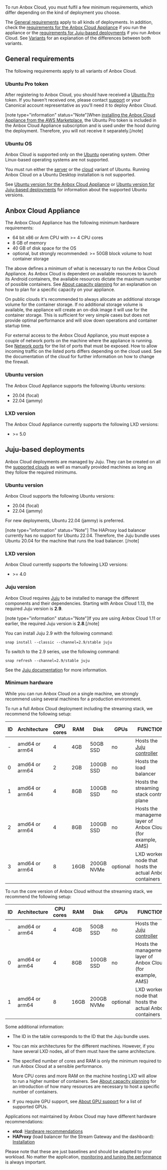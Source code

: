 To run Anbox Cloud, you must fulfil a few minimum requirements, which differ depending on the kind of deployment you choose.

The [General requirements](#general) apply to all kinds of deployments. In addition, check the [requirements for the Anbox Cloud Appliance](#appliance) if you run the appliance or the [requirements for Juju-based deployments](#juju-based) if you run Anbox Cloud. See [Variants](https://discourse.ubuntu.com/t/anbox-cloud-overview/17802#variants) for an explanation of the differences between both variants.

<a name="general"></a>
## General requirements

The following requirements apply to all variants of Anbox Cloud.

### Ubuntu Pro token

After registering to Anbox Cloud, you should have received a [Ubuntu Pro](https://ubuntu.com/pro) token. If you haven't received one, please contact [support](https://support.canonical.com/) or your Canonical account representative as you'll need it to deploy Anbox Cloud.

[note type="information" status="Note"]When [installing the Anbox Cloud Appliance from the AWS Marketplace](https://discourse.ubuntu.com/t/how-to-install-the-appliance-on-aws/29703), the Ubuntu Pro token is included in the Anbox Cloud Appliance subscription and is used under the hood during the deployment. Therefore, you will not receive it separately.[/note]

### Ubuntu OS

Anbox Cloud is supported only on the [Ubuntu](https://ubuntu.com/) operating system. Other Linux-based operating systems are not supported.

You must run either the [server](https://ubuntu.com/download/server) or the [cloud](https://ubuntu.com/download/cloud) variant of Ubuntu. Running Anbox Cloud on a Ubuntu Desktop installation is not supported.

See [Ubuntu version for the Anbox Cloud Appliance](#appliance-ubuntu-version) or [Ubuntu version for Juju-based deployments](#ac-ubuntu-version) for information about the supported Ubuntu versions.

<a name="appliance"></a>
## Anbox Cloud Appliance

The Anbox Cloud Appliance has the following minimum hardware requirements:

* 64 bit x86 or Arm CPU with >= 4 CPU cores
* 8 GB of memory
* 40 GB of disk space for the OS
* optional, but strongly recommended: >= 50GB block volume to host container storage

The above defines a minimum of what is necessary to run the Anbox Cloud Appliance. As Anbox Cloud is dependent on available resources to launch its Android containers, the available resources dictate the maximum number of possible containers. See [About capacity planning](https://discourse.ubuntu.com/t/about-capacity-planning/28717) for an explanation on how to plan for a specific capacity on your appliance.

On public clouds it's recommended to always allocate an additional storage volume for the container storage. If no additional storage volume is available, the appliance will create an on-disk image it will use for the container storage. This is sufficient for very simple cases but does not provide optimal performance and will slow down operations and container startup time.

For external access to the Anbox Cloud Appliance, you must expose a couple of network ports on the machine where the appliance is running. See [Network ports](https://discourse.ubuntu.com/t/network-ports/33650#appliance) for the list of ports that must be exposed. How to allow incoming traffic on the listed ports differs depending on the cloud used. See the documentation of the cloud for further information on how to change the firewall.

<a name="appliance-ubuntu-version"></a>
### Ubuntu version

The Anbox Cloud Appliance supports the following Ubuntu versions:

* 20.04 (focal)
* 22.04 (jammy)

<a name="appliance-lxd-version"></a>
### LXD version

The Anbox Cloud Appliance currently supports the following LXD versions:

* &gt;= 5.0

<a name="juju-based"></a>
## Juju-based deployments

Anbox Cloud deployments are managed by Juju. They can be created on all the [supported clouds](https://juju.is/docs/clouds) as well as manually provided machines as long as they follow the required minimums.

<a name="ac-ubuntu-version"></a>
### Ubuntu version

Anbox Cloud supports the following Ubuntu versions:

* 20.04 (focal)
* 22.04 (jammy)

For new deployments, Ubuntu 22.04 (jammy) is preferred.

[note type="information" status="Note"]
The HAProxy load balancer currently has no support for Ubuntu 22.04. Therefore, the Juju bundle uses Ubuntu 20.04 for the machine that runs the load balancer.
[/note]

<a name="juju-lxd-version"></a>
### LXD version

Anbox Cloud currently supports the following LXD versions:

* &gt;= 4.0

<a name="juju-version"></a>
### Juju version

Anbox Cloud requires [Juju](https://juju.is/) to be installed to manage the different components and their dependencies. Starting with Anbox Cloud 1.13, the required Juju version is **2.9**.

[note type="information" status="Note"]If you are using Anbox Cloud 1.11 or earlier, the required Juju version is **2.8**.[/note]

You can install Juju 2.9 with the following command:

    snap install --classic --channel=2.9/stable juju

To switch to the 2.9 series, use the following command:

    snap refresh --channel=2.9/stable juju

See the [Juju documentation](https://juju.is/docs/installing) for more information.

<a name="minimum-hardware"></a>
### Minimum hardware

While you can run Anbox Cloud on a single machine, we strongly recommend using several machines for a production environment.

To run a full Anbox Cloud deployment including the streaming stack, we recommend the following setup:

ID | Architecture   | CPU cores | RAM  | Disk       | GPUs |  FUNCTION |
---|----------------|-----------|------|------------|------|------------|
-  | amd64 or arm64 | 4         | 4GB  | 50GB SSD   | no   |  Hosts the  [Juju controller](https://discourse.juju.is/t/controllers/1111)  |
0  | amd64 or arm64 | 2         | 2GB  | 100GB SSD  | no   |  Hosts the load balancer |
1  | amd64 or arm64 | 4         | 8GB  | 100GB SSD  | no   |  Hosts the streaming stack control plane |
2  | amd64 or arm64 | 4         | 8GB  | 100GB SSD  | no   |  Hosts the management layer of Anbox Cloud (for example, AMS) |
3  | amd64 or arm64 | 8         | 16GB | 200GB NVMe | optional   |  LXD worker node that hosts the actual Anbox containers  |

To run the core version of Anbox Cloud without the streaming stack, we recommend the following setup:

ID | Architecture   | CPU cores | RAM  | Disk       | GPUs |  FUNCTION |
---|----------------|-----------|------|------------|------|------------|
-  | amd64 or arm64 | 4         | 4GB  | 50GB SSD   | no   |  Hosts the  [Juju controller](https://discourse.juju.is/t/controllers/1111)  |
0  | amd64 or arm64 | 4         | 8GB  | 100GB SSD  | no   |  Hosts the management layer of Anbox Cloud (for example, AMS)  |
1  | amd64 or arm64 | 8         | 16GB | 200GB NVMe | optional   |  LXD worker node that hosts the actual Anbox containers  |

Some additional information:

- The ID in the table corresponds to the ID that the Juju bundle uses.
- You can mix architectures for the different machines. However, if you have several LXD nodes, all of them must have the same architecture.
- The specified number of cores and RAM is only the minimum required to run Anbox Cloud at a sensible performance.

  More CPU cores and more RAM on the machine hosting LXD will allow to run a higher number of containers. See [About capacity planning](https://discourse.ubuntu.com/t/about-capacity-planning/28717) for an introduction of how many resources are necessary to host a specific number of containers.
- If you require GPU support, see [About GPU support](https://discourse.ubuntu.com/t/gpu-support/17768) for a list of supported GPUs.

Applications not maintained by Anbox Cloud may have different hardware recommendations:
 - **etcd**: [Hardware recommendations](https://etcd.io/docs/v3.5/op-guide/hardware/)
 - **HAProxy** (load balancer for the Stream Gateway and the dashboard): [Installation](https://www.haproxy.com/documentation/hapee/latest/installation/getting-started/os-hardware/#hardware-requirements)

Please note that these are just baselines and should be adapted to your workload. No matter the application, [monitoring and tuning the performance](https://discourse.ubuntu.com/t/about-performance/29416) is always important.
